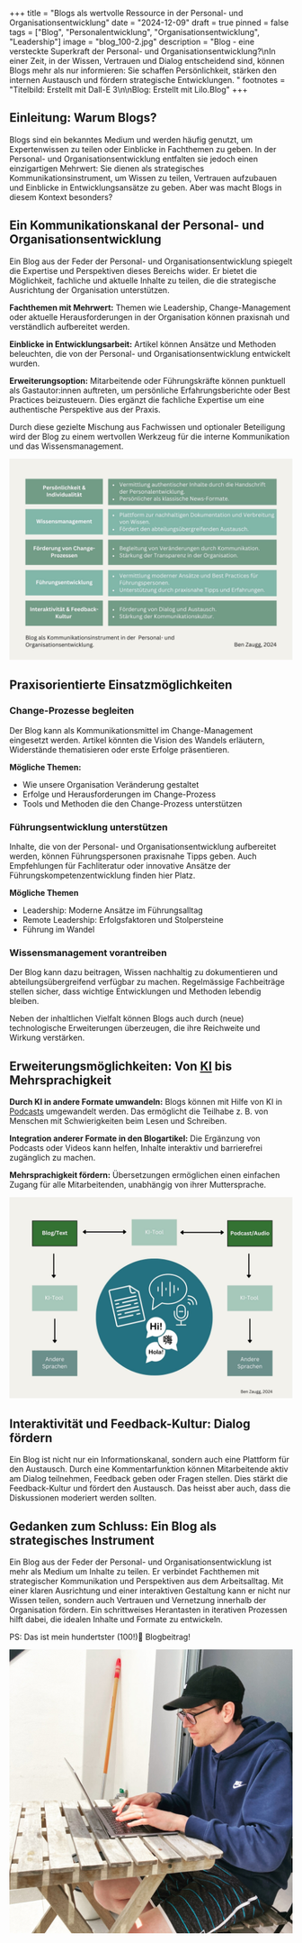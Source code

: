 +++
title = "Blogs als wertvolle Ressource in der Personal- und Organisationsentwicklung"
date = "2024-12-09"
draft = true
pinned = false
tags = ["Blog", "Personalentwicklung", "Organisationsentwicklung", "Leadership"]
image = "blog_100-2.jpg"
description = "Blog - eine versteckte Superkraft der Personal- und Organisationsentwicklung?\nIn einer Zeit, in der Wissen, Vertrauen und Dialog entscheidend sind, können Blogs mehr als nur informieren: Sie schaffen Persönlichkeit, stärken den internen Austausch und fördern strategische Entwicklungen. "
footnotes = "Titelbild: Erstellt mit Dall-E 3\n\nBlog: Erstellt mit Lilo.Blog"
+++
## Einleitung: Warum Blogs?

Blogs sind ein bekanntes Medium und werden häufig genutzt, um Expertenwissen zu teilen oder Einblicke in Fachthemen zu geben. In der Personal- und Organisationsentwicklung entfalten sie jedoch einen einzigartigen Mehrwert: Sie dienen als strategisches Kommunikationsinstrument, um Wissen zu teilen, Vertrauen aufzubauen und Einblicke in Entwicklungsansätze zu geben. Aber was macht Blogs in diesem Kontext besonders?

## Ein Kommunikationskanal der Personal- und Organisationsentwicklung

Ein Blog aus der Feder der Personal- und Organisationsentwicklung spiegelt die Expertise und Perspektiven dieses Bereichs wider. Er bietet die Möglichkeit, fachliche und aktuelle Inhalte zu teilen, die die strategische Ausrichtung der Organisation unterstützen.

**Fachthemen mit Mehrwert:** Themen wie Leadership, Change-Management oder aktuelle Herausforderungen in der Organisation können praxisnah und verständlich aufbereitet werden.

**Einblicke in Entwicklungsarbeit:** Artikel können Ansätze und Methoden beleuchten, die von der Personal- und Organisationsentwicklung entwickelt wurden.

**Erweiterungsoption:** Mitarbeitende oder Führungskräfte können punktuell als Gastautor:innen auftreten, um persönliche Erfahrungsberichte oder Best Practices beizusteuern. Dies ergänzt die fachliche Expertise um eine authentische Perspektive aus der Praxis.

Durch diese gezielte Mischung aus Fachwissen und optionaler Beteiligung wird der Blog zu einem wertvollen Werkzeug für die interne Kommunikation und das Wissensmanagement.

![Vorteile und Nutzungsmöglichkeiten eines Blogs der Personal- und Organisationsentwicklung. Eigene Darstellung. ](vorteile-blog-poe.jpg)

## Praxisorientierte Einsatzmöglichkeiten

### Change-Prozesse begleiten

Der Blog kann als Kommunikationsmittel im Change-Management eingesetzt werden. Artikel könnten die Vision des Wandels erläutern, Widerstände thematisieren oder erste Erfolge präsentieren.

**Mögliche Themen:**

* Wie unsere Organisation Veränderung gestaltet
* Erfolge und Herausforderungen im Change-Prozess
* Tools und Methoden die den Change-Prozess unterstützen

### Führungsentwicklung unterstützen

Inhalte, die von der Personal- und Organisationsentwicklung aufbereitet werden, können Führungspersonen praxisnahe Tipps geben. Auch Empfehlungen für Fachliteratur oder innovative Ansätze der Führungskompetenzentwicklung finden hier Platz.

**Mögliche Themen**

* Leadership: Moderne Ansätze im Führungsalltag
* Remote Leadership: Erfolgsfaktoren und Stolpersteine
* Führung im Wandel

### Wissensmanagement vorantreiben

Der Blog kann dazu beitragen, Wissen nachhaltig zu dokumentieren und abteilungsübergreifend verfügbar zu machen. Regelmässige Fachbeiträge stellen sicher, dass wichtige Entwicklungen und Methoden lebendig bleiben.

Neben der inhaltlichen Vielfalt können Blogs auch durch (neue) technologische Erweiterungen überzeugen, die ihre Reichweite und Wirkung verstärken.

## Erweiterungsmöglichkeiten: Von [KI](https://www.bensblog.ch/tags/ki/) bis Mehrsprachigkeit

**Durch KI in andere Formate umwandeln:** Blogs können mit Hilfe von KI in [Podcasts](https://www.bensblog.ch/podcasts-personalentwicklung-organisationsentwicklung/) umgewandelt werden. Das ermöglicht die Teilhabe z. B. von Menschen mit Schwierigkeiten beim Lesen und Schreiben. 

**Integration anderer Formate in den Blogartikel:** Die Ergänzung von Podcasts oder Videos kann helfen, Inhalte interaktiv und barrierefrei zugänglich zu machen. 

**Mehrsprachigkeit fördern:** Übersetzungen ermöglichen einen einfachen Zugang für alle Mitarbeitenden, unabhängig von ihrer Muttersprache.

![Vielfältige Nutzungsmöglichkeiten mit wenig Aufwand durch die Hilfe von KI. Eigene Darstellung.](vorteile-podcast_poe.jpg)

## Interaktivität und Feedback-Kultur: Dialog fördern

Ein Blog ist nicht nur ein Informationskanal, sondern auch eine Plattform für den Austausch. Durch eine Kommentarfunktion können Mitarbeitende aktiv am Dialog teilnehmen, Feedback geben oder Fragen stellen. Dies stärkt die Feedback-Kultur und fördert den Austausch. Das heisst aber auch, dass die Diskussionen moderiert werden sollten. 

## Gedanken zum Schluss: Ein Blog als strategisches Instrument

Ein Blog aus der Feder der Personal- und Organisationsentwicklung ist mehr als Medium um Inhalte zu teilen. Er verbindet  Fachthemen mit strategischer Kommunikation und Perspektiven aus dem Arbeitsalltag. Mit einer klaren Ausrichtung und einer interaktiven Gestaltung kann er nicht nur Wissen teilen, sondern auch Vertrauen und Vernetzung innerhalb der Organisation fördern. Ein schrittweises Herantasten in iterativen Prozessen hilft dabei, die idealen Inhalte und Formate zu entwickeln.

PS: Das ist mein hundertster (100!)🎉 Blogbeitrag!

![](f85b975b-b80a-490b-b752-cec4763f434d.jpg)